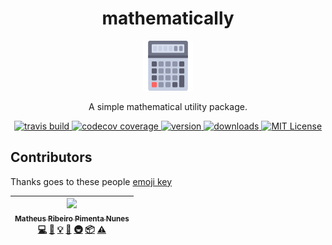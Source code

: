 <div align="center">
  <h1>mathematically</h1>

  <a href="https://www.flaticon.com/free-icon/calculating_265682#term=calculator&page=1&position=17">
    <img height="80" width="80" alt="goat" src="./other/calculating.png" />
  </a>

  <p>A simple mathematical utility package.</p>

  <a href="https://travis-ci.org/geminos/mathematically">
    <img src="https://img.shields.io/travis/geminos/mathematically.svg" alt="travis build"/>
  </a>
  <a href="https://codecov.io/gh/geminos/mathematically">
    <img src="https://img.shields.io/codecov/c/github/geminos/mathematically.svg" alt="codecov coverage"/>
  </a>
  <a href="https://www.npmjs.com/package/@geminos/mathematically">
    <img src="https://img.shields.io/npm/v/@geminos/mathematically.svg" alt="version"/>
  </a>
  <a href="https://www.npmjs.com/package/@geminos/mathematically">
    <img src="https://img.shields.io/npm/dm/@geminos/mathematically.svg" alt="downloads"/>
  </a>
  <a href="https://opensource.org/licenses/MIT">
    <img src="https://img.shields.io/github/license/geminos/mathematically.svg" alt="MIT License"/>
  </a>
</div>

## Contributors

Thanks goes to these people [emoji key](https://github.com/kentcdodds/all-contributors#emoji-key)

<!-- ALL-CONTRIBUTORS-LIST:START - Do not remove or modify this section -->
<!-- prettier-ignore -->
| [<img src="https://avatars3.githubusercontent.com/u/14007153?v=4" width="100px;"/><br /><sub><b>Matheus Ribeiro Pimenta Nunes</b></sub>](https://github.com/matheuspiment)<br />[💻](https://github.com/geminos/mathematically/commits?author=matheuspiment "Code") [📖](https://github.com/geminos/mathematically/commits?author=matheuspiment "Documentation") [💡](#example-matheuspiment "Examples") [🤔](#ideas-matheuspiment "Ideas, Planning, & Feedback") [🚇](#infra-matheuspiment "Infrastructure (Hosting, Build-Tools, etc)") [📦](#platform-matheuspiment "Packaging/porting to new platform") [⚠️](https://github.com/geminos/mathematically/commits?author=matheuspiment "Tests") |
| :---: |
<!-- ALL-CONTRIBUTORS-LIST:END -->

